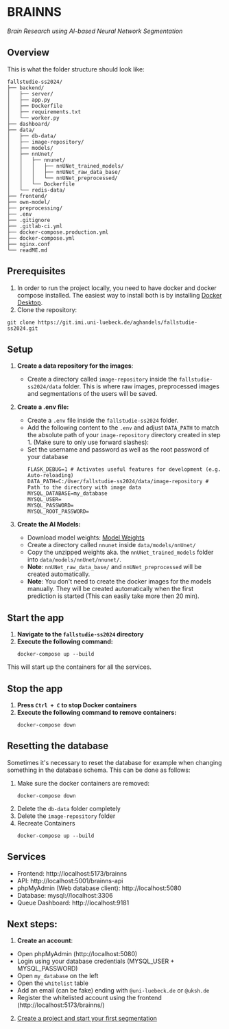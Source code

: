 # **BRAINNS** 
*Brain Research using AI-based Neural Network Segmentation*

## Overview

This is what the folder structure should look like:
```
fallstudie-ss2024/
├── backend/
│   ├── server/
│   ├── app.py
│   ├── Dockerfile
│   ├── requirements.txt
│   └── worker.py
├── dashboard/
├── data/
│   ├── db-data/
│   ├── image-repository/
│   ├── models/
│   ├── nnUnet/
│   │   ├── nnunet/
│   │   │   ├── nnUNet_trained_models/
│   │   │   ├── nnUNet_raw_data_base/
│   │   │   └── nnUNet_preprocessed/
│   │   └── Dockerfile
│   └── redis-data/
├── frontend/
├── own-model/
├── preprocessing/
├── .env
├── .gitignore
├── .gitlab-ci.yml
├── docker-compose.production.yml 
├── docker-compose.yml 
├── nginx.conf 
└── readME.md

```
## Prerequisites
1. In order to run the project locally, you need to have docker and docker compose installed. The easiest way to install both is by installing [Docker Desktop](https://www.docker.com/products/docker-desktop/).
2. Clone the repository:
```
git clone https://git.imi.uni-luebeck.de/aghandels/fallstudie-ss2024.git
```

## Setup
1. **Create a data repository for the images**:
    - Create a directory called `image-repository` inside the `fallstudie-ss2024/data` folder. This is where raw images, preprocessed images and segmentations of the users will be saved.

2. **Create a .env file:** 
   - Create a `.env` file inside the `fallstudie-ss2024` folder.
   - Add the following content to the `.env` and adjust `DATA_PATH` to match the absolute path of your `image-repository` directory created in step 1. (Make sure to only use forward slashes):
   - Set the username and password as well as the root password of your database
     ```
     FLASK_DEBUG=1 # Activates useful features for development (e.g. Auto-reloading)
     DATA_PATH=C:/User/fallstudie-ss2024/data/image-repository # Path to the directory with image data
     MYSQL_DATABASE=my_database
     MYSQL_USER=
     MYSQL_PASSWORD=
     MYSQL_ROOT_PASSWORD=
     ``` 

3. **Create the AI Models:**
   - Download model weights: [Model Weights](https://drive.google.com/file/d/19E8xXUEtcx-O4Z6GIdoxK6OVXoTSMl-R/view)
   - Create a directory called `nnunet` inside `data/models/nnUnet/`
   - Copy the unzipped weights aka. the `nnUNet_trained_models` folder into `data/models/nnUnet/nnunet/`. 
   - **Note**: `nnUNet_raw_data_base/` and `nnUNet_preprocessed` will be created automatically.
   - **Note**: You don't need to create the docker images for the models manually. They will be created automatically when the first prediction is started (This can easily take more then 20 min).


## Start the app
1. **Navigate to the `fallstudie-ss2024` directory**
2. **Execute the following command:**
    ```
    docker-compose up --build
    ```
This will start up the containers for all the services.


## Stop the app
1. **Press `Ctrl + C` to stop Docker containers**
2. **Execute the following command to remove containers:**
    ```
    docker-compose down
    ```

## Resetting the database
Sometimes it's necessary to reset the database for example when changing something in the database schema. This can be done as follows:

1. Make sure the docker containers are removed:
    ```    
    docker-compose down
    ```
2. Delete the `db-data` folder completely
3. Delete the `image-repository` folder
4. Recreate Containers
    ```    
    docker-compose up --build
    ```

## Services
- Frontend: http://localhost:5173/brainns
- API: http://localhost:5001/brainns-api
- phpMyAdmin (Web database client): http://localhost:5080
- Database: mysql://localhost:3306
- Queue Dashboard: http://localhost:9181

## Next steps:
1. **Create an account**:
  - Open phpMyAdmin (http://localhost:5080)
  - Login using your database credentials (MYSQL_USER + MYSQL_PASSWORD)
  - Open `my_database` on the left
  - Open the `whitelist` table 
  - Add an email (can be fake) ending with `@uni-luebeck.de` or `@uksh.de`
  - Register the whitelisted account using the frontend (http://localhost:5173/brainns/)
2. [Create a project and start your first segmentation](User-Guides/How-to-create-a-project-and-start-a-segmentation-)
